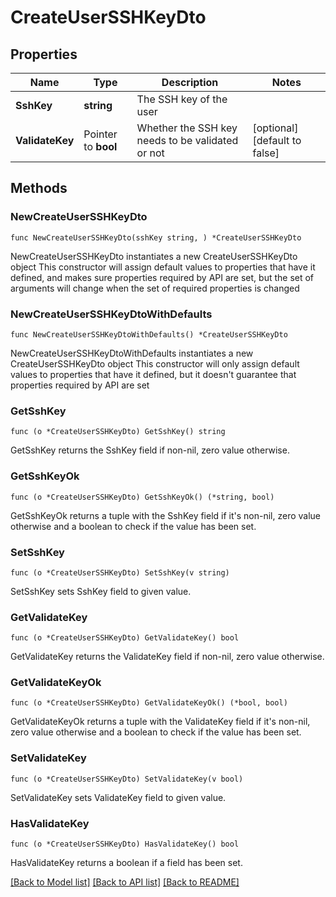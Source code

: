 # CreateUserSSHKeyDto

## Properties

Name | Type | Description | Notes
------------ | ------------- | ------------- | -------------
**SshKey** | **string** | The SSH key of the user | 
**ValidateKey** | Pointer to **bool** | Whether the SSH key needs to be validated or not | [optional] [default to false]

## Methods

### NewCreateUserSSHKeyDto

`func NewCreateUserSSHKeyDto(sshKey string, ) *CreateUserSSHKeyDto`

NewCreateUserSSHKeyDto instantiates a new CreateUserSSHKeyDto object
This constructor will assign default values to properties that have it defined,
and makes sure properties required by API are set, but the set of arguments
will change when the set of required properties is changed

### NewCreateUserSSHKeyDtoWithDefaults

`func NewCreateUserSSHKeyDtoWithDefaults() *CreateUserSSHKeyDto`

NewCreateUserSSHKeyDtoWithDefaults instantiates a new CreateUserSSHKeyDto object
This constructor will only assign default values to properties that have it defined,
but it doesn't guarantee that properties required by API are set

### GetSshKey

`func (o *CreateUserSSHKeyDto) GetSshKey() string`

GetSshKey returns the SshKey field if non-nil, zero value otherwise.

### GetSshKeyOk

`func (o *CreateUserSSHKeyDto) GetSshKeyOk() (*string, bool)`

GetSshKeyOk returns a tuple with the SshKey field if it's non-nil, zero value otherwise
and a boolean to check if the value has been set.

### SetSshKey

`func (o *CreateUserSSHKeyDto) SetSshKey(v string)`

SetSshKey sets SshKey field to given value.


### GetValidateKey

`func (o *CreateUserSSHKeyDto) GetValidateKey() bool`

GetValidateKey returns the ValidateKey field if non-nil, zero value otherwise.

### GetValidateKeyOk

`func (o *CreateUserSSHKeyDto) GetValidateKeyOk() (*bool, bool)`

GetValidateKeyOk returns a tuple with the ValidateKey field if it's non-nil, zero value otherwise
and a boolean to check if the value has been set.

### SetValidateKey

`func (o *CreateUserSSHKeyDto) SetValidateKey(v bool)`

SetValidateKey sets ValidateKey field to given value.

### HasValidateKey

`func (o *CreateUserSSHKeyDto) HasValidateKey() bool`

HasValidateKey returns a boolean if a field has been set.


[[Back to Model list]](../README.md#documentation-for-models) [[Back to API list]](../README.md#documentation-for-api-endpoints) [[Back to README]](../README.md)


